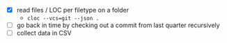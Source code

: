 - [x] read files / LOC per filetype on a folder
  - `cloc --vcs=git --json .`
- [ ] go back in time by checking out a commit from last quarter recursively
- [ ] collect data in CSV
